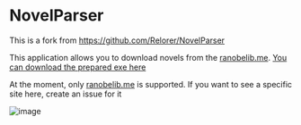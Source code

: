 # NovelParser
This is a fork from https://github.com/Relorer/NovelParser

This application allows you to download novels from the [ranobelib.me](https://ranobelib.me/). [You can download the prepared exe here](https://github.com/Relorer/NovelParser/releases/tag/v1.0.1)

At the moment, only [ranobelib.me](https://ranobelib.me/) is supported. If you want to see a specific site here, create an issue for it

![image](https://user-images.githubusercontent.com/26045342/191115639-9e0fe050-9d52-4662-b011-2a846518f831.png)
